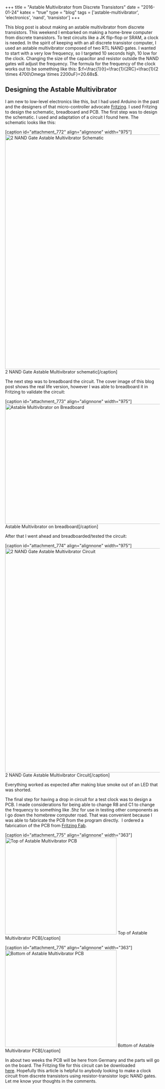 +++
title = "Astable Multivibrator from Discrete Transistors"
date = "2016-01-24"
katex = "true"
type = "blog"
tags = ['astable-multivibrator', 'electronics', 'nand', 'transistor']
+++

This blog post is about making an astable multivibrator from discrete transistors. This weekend I embarked on making a home-brew computer from discrete transistors. To test circuits like a JK flip-flop or SRAM, a clock is needed. In the spirit of keeping with an all discrete transistor computer, I used an astable multivibrator composed of two RTL NAND gates. I wanted to start with a very low frequency, so I targeted 10 seconds high, 10 low for the clock. Changing the size of the capacitor and resistor outside the NAND gates will adjust the frequency. The formula for the frequency of the clock works out to be something like this: $:f=\frac{1}{t}=\frac{1}{2RC}=\frac{1}{2 \times 4700\Omega \times 2200uF}=20.68s$.
<h2>Designing the Astable Multivibrator</h2>
I am new to low-level electronics like this, but I had used Arduino in the past and the designers of that micro-controller advocate <a href="http://fritzing.org/home/">Fritzing</a>. I used Fritzing to design the schematic, breadboard and PCB. The first step was to design the schematic. I used and adaptation of a circuit I found here. The schematic looks like this:

[caption id="attachment_772" align="alignnone" width="975"]<a href="http://bryanapperson.com/wp-content/uploads/2016/01/point5hzastablemultivibrator_schem.png" rel="attachment wp-att-772"><img class="wp-image-772 size-large" src="http://bryanapperson.com/wp-content/uploads/2016/01/point5hzastablemultivibrator_schem-1024x801.png" alt="2 NAND Gate Astable Multivibrator Schematic" width="975" height="763" /></a> 2 NAND Gate Astable Multivibrator schematic[/caption]

The next step was to breadboard the circuit. The cover image of this blog post shows the real life version, however I was able to breadboard it in Fritzing to validate the circuit:

[caption id="attachment_773" align="alignnone" width="975"]<a href="http://bryanapperson.com/wp-content/uploads/2016/01/point5hzastablemultivibrator_bb.png" rel="attachment wp-att-773"><img class="size-large wp-image-773" src="http://bryanapperson.com/wp-content/uploads/2016/01/point5hzastablemultivibrator_bb-1024x410.png" alt="Astable Multivibrator on Breadboard" width="975" height="390" /></a> Astable Multivibrator on breadboard[/caption]

After that I went ahead and breadboarded/tested the circuit:

[caption id="attachment_774" align="alignnone" width="975"]<a href="http://bryanapperson.com/wp-content/uploads/2016/01/IMG_20160123_040150.jpg" rel="attachment wp-att-774"><img class="size-large wp-image-774" src="http://bryanapperson.com/wp-content/uploads/2016/01/IMG_20160123_040150-1024x766.jpg" alt="2 NAND Gate Astable Multivibrator Circuit" width="975" height="729" /></a> 2 NAND Gate Astable Multivibrator Circuit[/caption]

Everything worked as expected after making blue smoke out of an LED that was shorted.

The final step for having a drop in circuit for a test clock was to design a PCB. I made considerations for being able to change R8 and C1 to change the frequency to something like .5hz for use in testing other components as I go down the homebrew computer road. That was convenient because I was able to fabricate the PCB from the program directly.  I ordered a fabrication of the PCB from <a href="http://fab.fritzing.org/fritzing-fab">Fritzing Fab</a>.

[caption id="attachment_775" align="alignnone" width="363"]<a href="http://bryanapperson.com/wp-content/uploads/2016/01/point5hzastablemultivibrator_pcb_top.png" rel="attachment wp-att-775"><img class="size-full wp-image-775" src="http://bryanapperson.com/wp-content/uploads/2016/01/point5hzastablemultivibrator_pcb_top.png" alt="Top of Astable Multivibrator PCB" width="363" height="315" /></a> Top of Astable Multivibrator PCB[/caption]

[caption id="attachment_776" align="alignnone" width="363"]<a href="http://bryanapperson.com/wp-content/uploads/2016/01/point5hzastablemultivibrator_pcb_bottom.png" rel="attachment wp-att-776"><img class="size-full wp-image-776" src="http://bryanapperson.com/wp-content/uploads/2016/01/point5hzastablemultivibrator_pcb_bottom.png" alt="Bottom of Astable Multivibrator PCB" width="363" height="315" /></a> Bottom of Astable Multivibrator PCB[/caption]

In about two weeks the PCB will be here from Germany and the parts will go on the board. The Fritzing file for this circuit can be downloaded <a href="http://bryanapperson.com/wp-content/uploads/2016/01/point5hzastablemultivibrator.fzz">here</a>. Hopefully this article is helpful to anybody looking to make a clock circuit from discrete transistors using resistor-transistor logic NAND gates. Let me know your thoughts in the comments.		
